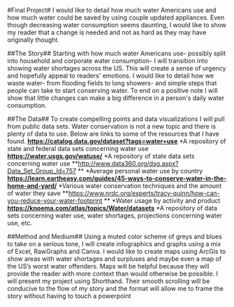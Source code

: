 #Final Project#
I would like to detail how much water Americans use and how much water could be saved by using couple updated appliances. Even though decreasing water consumption seems daunting, I would like to show my reader that a change is needed and not as hard as they may have originally thought.

##The Story##
Starting with how much water Americans use- possibly split into household and corporate water consumption- I will transition into showing water shortages across the US. This will create a sense of urgency and hopefully appeal to readers' emotions. I would like to detail how we waste water- from flooding fields to long showers- and simple steps that people can take to start conserving water. To end on a positive note I will show that little changes can make a big difference in a person's daily water consumption.

##The Data##
To create compelling points and data visualizations I will pull from public data sets.
Water conservation is not a new topic and there is plenty of data to use. Below are links to some of the resources that I have found.
**https://catalog.data.gov/dataset?tags=water+use**
	*A repository of state and federal data sets concerning water use
**https://water.usgs.gov/watuse/**
	*A repository of state data sets concerning water use
**http://www.data360.org/dsg.aspx?Data_Set_Group_Id=757 **
	*Average personal water use by country
**https://learn.eartheasy.com/guides/45-ways-to-conserve-water-in-the-home-and-yard/**
	*Various water conservation techniques and the amount of water they save
**https://www.nrdc.org/experts/tracy-quinn/how-can-you-reduce-your-water-footprint **
	*Water usage by activity and product
**https://knoema.com/atlas/topics/Water/datasets**
	*A repository of data sets concerning water use, water shortages, projections concerning water use, etc. 

##Method and Medium##
Using a muted color scheme of greys and blues to take on a serious tone, I will create infographics and graphs using a mix of Excel, RawGraphs and Canva. I would like to create maps using ArcGis to show areas with water shortages and surpluses and maybe even a map of the US’s worst water offenders. Maps will be helpful because they will provide the reader with more context than would otherwise be possible.
I will present my project using Shorthand. Their smooth scrolling will be conducive to the flow of my story and the format will allow me to frame the story without having to touch a powerpoint 


